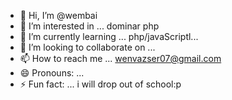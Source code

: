 - 👋 Hi, I’m @wembai
- 👀 I’m interested in ... dominar php
- 🌱 I’m currently learning ... php/javaScriptl...
- 💞️ I’m looking to collaborate on ...
- 📫 How to reach me ... wenvazser07@gmail.com
- 😄 Pronouns: ...
- ⚡ Fun fact: ... i will drop out of school:p

<!---
wembai/wembai is a ✨ special ✨ repository because its `README.md` (this file) appears on your GitHub profile.
You can click the Preview link to take a look at your changes.
--->
